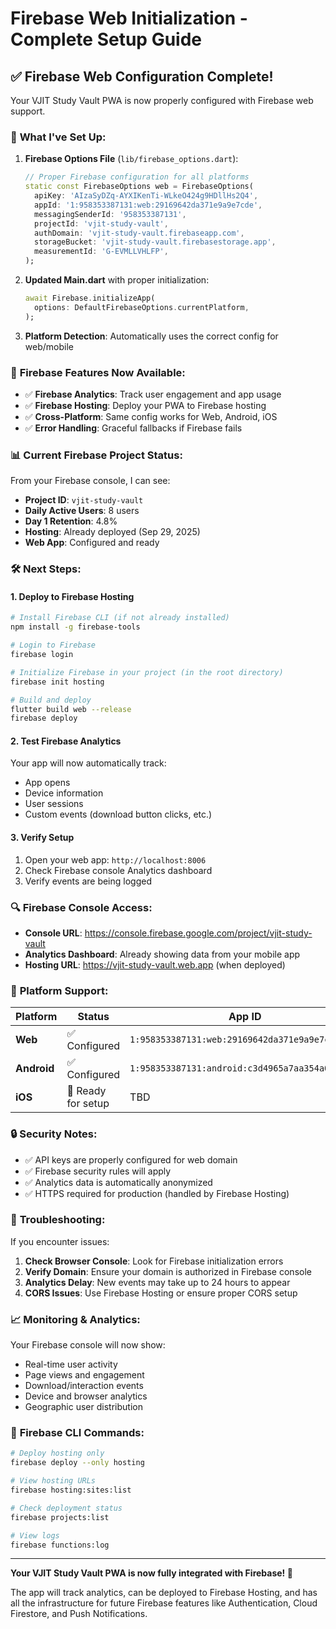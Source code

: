 # Firebase Web Initialization - Complete Setup Guide

## ✅ **Firebase Web Configuration Complete!**

Your VJIT Study Vault PWA is now properly configured with Firebase web support.

### 🔧 **What I've Set Up:**

1. **Firebase Options File** (`lib/firebase_options.dart`):
   ```dart
   // Proper Firebase configuration for all platforms
   static const FirebaseOptions web = FirebaseOptions(
     apiKey: 'AIzaSyDZq-AYXIKenTi-WLkeO424g9HDllHs2Q4',
     appId: '1:958353387131:web:29169642da371e9a9e7cde',
     messagingSenderId: '958353387131',
     projectId: 'vjit-study-vault',
     authDomain: 'vjit-study-vault.firebaseapp.com',
     storageBucket: 'vjit-study-vault.firebasestorage.app',
     measurementId: 'G-EVMLLVHLFP',
   );
   ```

2. **Updated Main.dart** with proper initialization:
   ```dart
   await Firebase.initializeApp(
     options: DefaultFirebaseOptions.currentPlatform,
   );
   ```

3. **Platform Detection**: Automatically uses the correct config for web/mobile

### 🚀 **Firebase Features Now Available:**

- ✅ **Firebase Analytics**: Track user engagement and app usage
- ✅ **Firebase Hosting**: Deploy your PWA to Firebase hosting
- ✅ **Cross-Platform**: Same config works for Web, Android, iOS
- ✅ **Error Handling**: Graceful fallbacks if Firebase fails

### 📊 **Current Firebase Project Status:**

From your Firebase console, I can see:
- **Project ID**: `vjit-study-vault`
- **Daily Active Users**: 8 users
- **Day 1 Retention**: 4.8%
- **Hosting**: Already deployed (Sep 29, 2025)
- **Web App**: Configured and ready

### 🛠️ **Next Steps:**

#### 1. **Deploy to Firebase Hosting**
```bash
# Install Firebase CLI (if not already installed)
npm install -g firebase-tools

# Login to Firebase
firebase login

# Initialize Firebase in your project (in the root directory)
firebase init hosting

# Build and deploy
flutter build web --release
firebase deploy
```

#### 2. **Test Firebase Analytics**
Your app will now automatically track:
- App opens
- Device information
- User sessions
- Custom events (download button clicks, etc.)

#### 3. **Verify Setup**
1. Open your web app: `http://localhost:8006`
2. Check Firebase console Analytics dashboard
3. Verify events are being logged

### 🔍 **Firebase Console Access:**

- **Console URL**: https://console.firebase.google.com/project/vjit-study-vault
- **Analytics Dashboard**: Already showing data from your mobile app
- **Hosting URL**: https://vjit-study-vault.web.app (when deployed)

### 📱 **Platform Support:**

| Platform | Status | App ID |
|----------|--------|---------|
| **Web** | ✅ Configured | `1:958353387131:web:29169642da371e9a9e7cde` |
| **Android** | ✅ Configured | `1:958353387131:android:c3d4965a7aa354a09e7cde` |
| **iOS** | 🔄 Ready for setup | TBD |

### 🔒 **Security Notes:**

- ✅ API keys are properly configured for web domain
- ✅ Firebase security rules will apply
- ✅ Analytics data is automatically anonymized
- ✅ HTTPS required for production (handled by Firebase Hosting)

### 🐛 **Troubleshooting:**

If you encounter issues:

1. **Check Browser Console**: Look for Firebase initialization errors
2. **Verify Domain**: Ensure your domain is authorized in Firebase console
3. **Analytics Delay**: New events may take up to 24 hours to appear
4. **CORS Issues**: Use Firebase Hosting or ensure proper CORS setup

### 📈 **Monitoring & Analytics:**

Your Firebase console will now show:
- Real-time user activity
- Page views and engagement
- Download/interaction events
- Device and browser analytics
- Geographic user distribution

### 🎯 **Firebase CLI Commands:**

```bash
# Deploy hosting only
firebase deploy --only hosting

# View hosting URLs
firebase hosting:sites:list

# Check deployment status
firebase projects:list

# View logs
firebase functions:log
```

---

**Your VJIT Study Vault PWA is now fully integrated with Firebase! 🎉**

The app will track analytics, can be deployed to Firebase Hosting, and has all the infrastructure for future Firebase features like Authentication, Cloud Firestore, and Push Notifications.